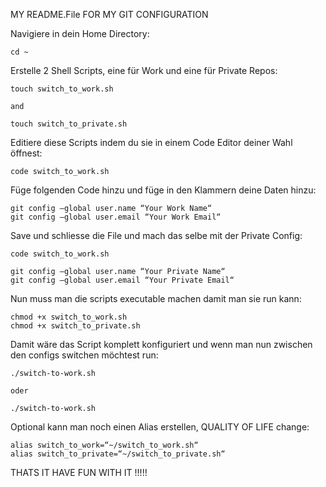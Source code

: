 MY README.File FOR MY GIT CONFIGURATION

Navigiere in dein Home Directory:

	cd ~



Erstelle 2 Shell Scripts, eine für Work und eine für Private Repos:


	touch switch_to_work.sh

	and

	touch switch_to_private.sh


Editiere diese Scripts indem du sie in einem Code Editor deiner Wahl öffnest:

	code switch_to_work.sh


Füge folgenden Code hinzu und füge in den Klammern deine Daten hinzu:

	git config —global user.name “Your Work Name“
	git config —global user.email “Your Work Email“


Save und schliesse die File und mach das selbe mit der Private Config:

	code switch_to_work.sh

	git config —global user.name “Your Private Name“
	git config —global user.email “Your Private Email“


Nun muss man die scripts executable machen damit man sie run kann:

	chmod +x switch_to_work.sh
	chmod +x switch_to_private.sh


Damit wäre das Script komplett konfiguriert und wenn man nun zwischen den configs switchen möchtest run:

	./switch-to-work.sh

	oder

	./switch-to-work.sh

Optional kann man noch einen Alias erstellen, QUALITY OF LIFE change:

	alias switch_to_work=“~/switch_to_work.sh“
	alias switch_to_private=“~/switch_to_private.sh“


THATS IT HAVE FUN WITH IT !!!!!
	






